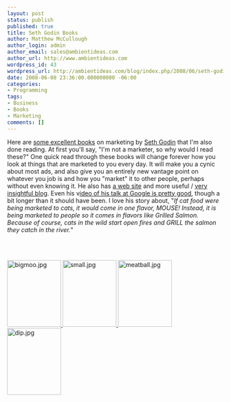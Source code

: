 ```yaml
---
layout: post
status: publish
published: true
title: Seth Godin Books
author: Matthew McCullough
author_login: admin
author_email: sales@ambientideas.com
author_url: http://www.ambientideas.com
wordpress_id: 43
wordpress_url: http://ambientideas.com/blog/index.php/2008/06/seth-godin-books/
date: 2008-06-08 23:36:00.000000000 -06:00
categories:
- Programming
tags:
- Business
- Books
- Marketing
comments: []
---
```

<p>Here are <a href="http://sethgodin.com/sg/books.asp" target="_blank">some excellent books</a> on marketing by <a href="http://en.wikipedia.org/wiki/Seth_Godin" target="_blank">Seth Godin</a> that I'm also done reading. At first you'll say, "I'm not a marketer, so why would I read these?" One quick read through these books will change forever how you look at things that are marketed to you every day. It will make you a cynic about most ads, and also give you an entirely new vantage point on whatever you job is and how you "market" it to other people, perhaps without even knowing it. He also has <a href="http://sethgodin.com/sg/" target="_blank">a web site</a> and more useful / <a href="http://sethgodin.typepad.com/" target="_blank">very insightful blog</a>. Even his v<a href="http://video.google.com/videoplay?docid=-6909078385965257294" target="_blank">ideo of his talk at Google is pretty good</a>, though a bit longer than it should have been. I love his story about, "<span style="font-style: italic;">If cat food were being marketed to cats, it would come in one flavor, MOUSE! Instead, it is being marketed to people so it comes in flavors like Grilled Salmon. Because of course, cats in the wild start open fires and GRILL the salmon they catch in the river.</span>"</p><br />
<br />
<p><a href="http://sethgodin.com/sg/books.asp"><img src="http://farm4.static.flickr.com/3181/2563894680_0aeb7de9a7_o.jpg" width="125" height="155" alt="bigmoo.jpg" /> <img src="http://farm4.static.flickr.com/3139/2563894886_f1a56706a6_o.jpg" width="125" height="155" alt="small.jpg" /> <img src="http://farm4.static.flickr.com/3118/2563069717_8a83a0597b_o.jpg" width="125" height="155" alt="meatball.jpg" /> <img src="http://farm4.static.flickr.com/3167/2563069961_41ef6c2080_o.jpg" width="125" height="155" alt="dip.jpg" /></a></p>
